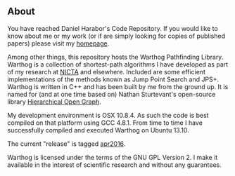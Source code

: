 ## About ##

You have reached Daniel Harabor's Code Repository. If you would like to know about me or my work (or if are simply looking for copies of published papers) please visit my [homepage](http://harabor.net/daniel).

Among other things, this repository hosts the Warthog Pathfinding Library. Warthog is a collection of shortest-path algorithms I have developed as part of my research at [NICTA](http://www.nicta.com.au) and elsewhere. Included are some efficient implementations of the methods known as Jump Point Search and JPS+.  Warthog is written in C++ and has been built by me from the ground up. It is named for (and at one time based on) Nathan Sturtevant's open-source library [Hierarchical Open Graph](http://hog2.googlecode.com). 

My development environment is OSX 10.8.4. As such the code is best compiled on that platform using GCC 4.8.1. From time to time I have successfully compiled and executed Warthog on Ubuntu 13.10. 

The current "release" is tagged [apr2016](https://bitbucket.org/dharabor/pathfinding/commits/tag/apr2016).

Warthog is licensed under the terms of the GNU GPL Version 2. I make it available in the interest of scientific research and without any guarantees. 

